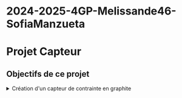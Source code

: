 # 2024-2025-4GP-Melissande46-SofiaManzueta

# Projet Capteur

## Objectifs de ce projet

<details>
<summary>  Création d'un capteur de contrainte en graphite  </summary>
  Something
  wow 
<details>

<details>
<summary>  Réalisation d'un shield PCB pour Arduino UNO </summary>
  Something
  wow
<details>


<details>
<summary>  Création d'un code Arduino  </summary>
  Something
<details>

<details>
<summary>  Élaboration d'une app Android </summary>
  Something
<details>

<details>
<summary>  Datasheet   </summary>
  Something
<details>

## Diagramme du projet 
<details>
Image
<summary>  Etapes du projet :  </summary>
  
  - [x] Attribution des inputs de l'arduino aux différents composants
  - [X] Electronique Analogique
  - [x] Schématique et routage KiCad  
  - [] Impression du circuit
  - [] Percage
  - [] Montage du circuit
  - [] Code Arduino
  - [] App Android
  - [] Création du banc de test
  - [] Création de la datasheet

<details>



